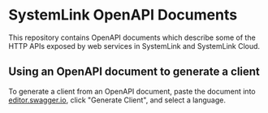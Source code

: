 # SystemLink OpenAPI Documents

This repository contains OpenAPI documents which describe some of the HTTP APIs exposed by web services in SystemLink and SystemLink Cloud.

## Using an OpenAPI document to generate a client

To generate a client from an OpenAPI document, paste the document into [editor.swagger.io](https://editor.swagger.io), click "Generate Client", and select a language.